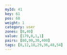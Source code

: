 ```yaml
---
myId: 41
key: 61
pos: 68
weight: 1
category: user
zones: [8,40]
value: [179,0,1,1]
pairs: [80,90,30,400]
tags: [8,12,18,29,36,48,54]
---
```

